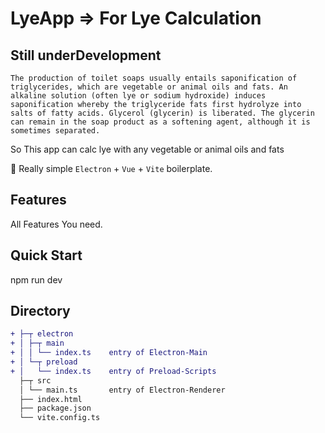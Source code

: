 # LyeApp => For  Lye Calculation

## Still underDevelopment

	The production of toilet soaps usually entails saponification of triglycerides, which are vegetable or animal oils and fats. An alkaline solution (often lye or sodium hydroxide) induces saponification whereby the triglyceride fats first hydrolyze into salts of fatty acids. Glycerol (glycerin) is liberated. The glycerin can remain in the soap product as a softening agent, although it is sometimes separated.

So This app can calc lye with any vegetable or animal oils and fats

🥳 Really simple `Electron` + `Vue` + `Vite` boilerplate.


## Features

All Features You need.

## Quick Start

npm run dev

## Directory

```diff
+ ├─┬ electron
+ │ ├─┬ main
+ │ │ └── index.ts    entry of Electron-Main
+ │ └─┬ preload
+ │   └── index.ts    entry of Preload-Scripts
  ├─┬ src
  │ └── main.ts       entry of Electron-Renderer
  ├── index.html
  ├── package.json
  └── vite.config.ts
```
